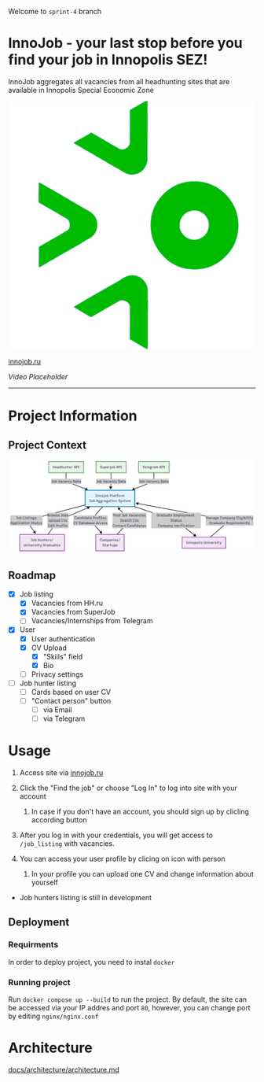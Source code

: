 Welcome to `sprint-4` branch

# InnoJob - your last stop before you find your job in Innopolis SEZ!

InnoJob aggregates all vacancies from all headhunting sites that are available in Innopolis Special Economic Zone

![Logo](pics/IU2.png)

[innojob.ru](http://innojob.ru)

*Video Placeholder*

***

# Project Information

## Project Context

![Project Context Diagram](<docs/Project Context Diagram.png>)

## Roadmap

- [x] Job listing
    - [x] Vacancies from HH.ru
    - [x] Vacancies from SuperJob
    - [ ] Vacancies/Internships from Telegram
- [X] User
    - [x] User authentication
    - [x] CV Upload
        - [x] "Skiils" field
        - [x] Bio
    - [ ] Privacy settings
- [ ] Job hunter listing
    - [ ] Cards based on user CV
    - [ ] "Contact person" button
        - [ ] via Email
        - [ ] via Telegram

# Usage

1. Access site via [innojob.ru](http://innojob.ru)
2. Click the "Find the job" or choose "Log In" to log into site with your account

    1. In case if you don't have an account, you should sign up by clicling according button
3. After you log in with your credentials, you will get access to `/job_listing` with vacancies.
4. You can access your user profile by clicing on icon with person

    1. In your profile you can upload one CV and change information about yourself

- Job hunters listing is still in development

## Deployment

### Requirments

In order to deploy project, you need to instal `docker`

### Running project

Run `docker compose up --build` to run the project. By default, the site can be accessed via your IP addres and port `80`, however, you can change port by editing `nginx/nginx.conf`

# Architecture

[docs/architecture/architecture.md](docs/architecture/architecture.md)